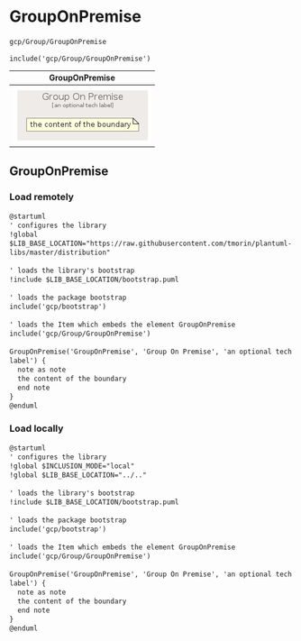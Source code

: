 # GroupOnPremise


```text
gcp/Group/GroupOnPremise
```

```text
include('gcp/Group/GroupOnPremise')
```



| GroupOnPremise |
| :---: |
| ![illustration for GroupOnPremise](../../gcp/Group/GroupOnPremise.Local.png) |







## GroupOnPremise

### Load remotely
```plantuml
@startuml
' configures the library
!global $LIB_BASE_LOCATION="https://raw.githubusercontent.com/tmorin/plantuml-libs/master/distribution"

' loads the library's bootstrap
!include $LIB_BASE_LOCATION/bootstrap.puml

' loads the package bootstrap
include('gcp/bootstrap')

' loads the Item which embeds the element GroupOnPremise
include('gcp/Group/GroupOnPremise')

GroupOnPremise('GroupOnPremise', 'Group On Premise', 'an optional tech label') {
  note as note
  the content of the boundary
  end note
}
@enduml
```

### Load locally
```plantuml
@startuml
' configures the library
!global $INCLUSION_MODE="local"
!global $LIB_BASE_LOCATION="../.."

' loads the library's bootstrap
!include $LIB_BASE_LOCATION/bootstrap.puml

' loads the package bootstrap
include('gcp/bootstrap')

' loads the Item which embeds the element GroupOnPremise
include('gcp/Group/GroupOnPremise')

GroupOnPremise('GroupOnPremise', 'Group On Premise', 'an optional tech label') {
  note as note
  the content of the boundary
  end note
}
@enduml
```

